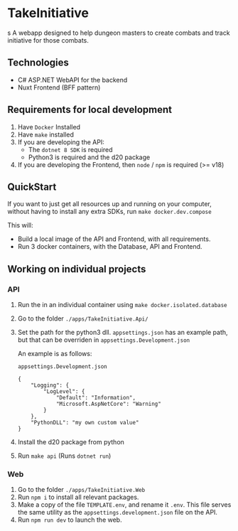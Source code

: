 # TakeInitiative

s
A webapp designed to help dungeon masters to create combats and track initiative for those combats.

## Technologies

-   C# ASP.NET WebAPI for the backend
-   Nuxt Frontend (BFF pattern)

## Requirements for local development

1. Have `Docker` Installed
2. Have `make` installed
3. If you are developing the API:
    - The `dotnet 8 SDK` is required
    - Python3 is required and the d20 package
4. If you are developing the Frontend, then `node` / `npm` is required (>= v18)

## QuickStart

If you want to just get all resources up and running on your computer, without having to install any extra SDKs, run `make docker.dev.compose`

This will:

-   Build a local image of the API and Frontend, with all requirements.
-   Run 3 docker containers, with the Database, API and Frontend.

## Working on individual projects

### API

1. Run the in an individual container using `make docker.isolated.database`
2. Go to the folder `./apps/TakeInitiative.Api/`
3. Set the path for the python3 dll. `appsettings.json` has an example path, but that can be overriden in `appsettings.Development.json`

    An example is as follows:

    `appsettings.Development.json`

    ```
    {
        "Logging": {
            "LogLevel": {
                "Default": "Information",
                "Microsoft.AspNetCore": "Warning"
            }
        },
        "PythonDLL": "my own custom value"
    }
    ```

4. Install the d20 package from python
5. Run `make api` (Runs `dotnet run`)

### Web

1. Go to the folder `./apps/TakeInitiative.Web`
2. Run `npm i` to install all relevant packages.
3. Make a copy of the file `TEMPLATE.env`, and rename it `.env`. This file serves the same utility as the `appsettings.development.json` file on the API.
4. Run `npm run dev` to launch the web.
